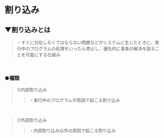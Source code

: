 # 割り込み

## ▼割り込みとは
>・すぐに対処しなくてはならない問題などがシステムに生じたときに、実行中のプログラムの処理をいったん停止し、優先的に事象の解決を図ることを可能にする仕組み<br>
<br>

### ●種類
>○内部割り込み<br>
>>・実行中のプログラムが原因で起こる割り込み<br>
<br>

>○外部割り込み<br>
>>・内部割り込み以外の原因で起こる割り込み<br>
<br>
